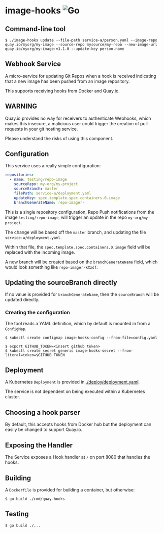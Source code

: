 # image-hooks ![Go](https://github.com/bigkevmcd/image-hooks/workflows/Go/badge.svg)

## Command-line tool

```shell
$ ./image-hooks update --file-path service-a/person.yaml --image-repo quay.io/myorg/my-image --source-repo mysource/my-repo --new-image-url quay.io/myorg/my-image:v1.1.0 --update-key person.name
```

## Webhook Service

A micro-service for updating Git Repos when a hook is received indicating that a
new image has been pushed from an image repository.

This supports receiving hooks from Docker and Quay.io.

## WARNING

Quay.io provides no way for receivers to authenticate Webhooks, which makes this insecure, a malicious user could trigger the creation of pull requests in your git hosting service.

Please understand the risks of using this component.

## Configuration

This service uses a really simple configuration:

```yaml
repositories:
  - name: testing/repo-image
    sourceRepo: my-org/my-project
    sourceBranch: master
    filePath: service-a/deployment.yaml
    updateKey: spec.template.spec.containers.0.image
    branchGenerateName: repo-imager-
```

This is a single repository configuration, Repo Push notifications from the
image `testing/repo-image`, will trigger an update in the repo
`my-org/my-project`.

The change will be based off the `master` branch, and updating the file
`service-a/deployment.yaml`.

Within that file, the `spec.template.spec.containers.0.image` field will be replaced
with the incoming image.

A new branch will be created based on the `branchGenerateName` field, which
would look something like `repo-imager-kXzdf`.

## Updating the sourceBranch directly

If no value is provided for `branchGenerateName`, then the `sourceBranch` will
be updated directly.

### Creating the configuration

The tool reads a YAML definition, which by default is mounted in from a
`ConfigMap`.

```shell
$ kubectl create configmap image-hooks-config --from-file=config.yaml
```

```shell
$ export GITHUB_TOKEN=<insert github token>
$ kubectl create secret generic image-hooks-secret --from-literal=token=$GITHUB_TOKEN
```

## Deployment

A Kubernetes `Deployment` is provided in [./deploy/deployment.yaml](./deploy/deployment.yaml).

The service is not dependent on being executed within a Kubernetes cluster.

## Choosing a hook parser

By default, this accepts hooks from Docker hub but the deployment can easily be
changed to support Quay.io.

## Exposing the Handler

The Service exposes a Hook handler at `/` on port 8080 that handles the hooks.

## Building

A `Dockerfile` is provided for building a container, but otherwise:

```shell
$ go build ./cmd/quay-hooks
```

## Testing

```shell
$ go build ./...
```
